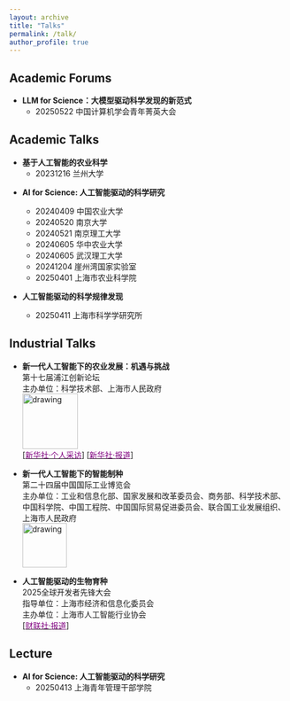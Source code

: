 ```yaml
---
layout: archive
title: "Talks"
permalink: /talk/
author_profile: true
---
```


## Academic Forums
* **LLM for Science：大模型驱动科学发现的新范式**  
  + 20250522 中国计算机学会青年菁英大会  


## Academic Talks
* **基于人工智能的农业科学**  
  + 20231216 兰州大学  

[//]: # (    2023年12月16日  )

[//]: # (    中国甘肃省兰州市  )

[//]: # (   <a><img src="https://eveningdong.github.io/images/lu.jpg" alt="drawing" style="width:240px;"/></a>)

* **AI for Science: 人工智能驱动的科学研究**
  + 20240409 中国农业大学  
  + 20240520 南京大学  
  + 20240521 南京理工大学
  + 20240605 华中农业大学  
  + 20240605 武汉理工大学  
  + 20241204 崖州湾国家实验室  
  + 20250401 上海市农业科学院

* **人工智能驱动的科学规律发现**  
  + 20250411 上海市科学学研究所  


[//]: # (    2024年04月09日  )

[//]: # (    中国北京市海淀区  )

[//]: # (  <a><img src="https://eveningdong.github.io/images/cau.png" alt="drawing" style="width:240px;"/></a>  )


[//]: # (    2024年05月20日  )

[//]: # (    中国江苏省南京市  )

[//]: # (  <a><img src="https://eveningdong.github.io/images/nju.png" alt="drawing" style="width:240px;"/></a>  )
[//]: # (  + 20240521 南京理工大学  )

[//]: # (    2024年05月21日  )

[//]: # (    中国江苏省南京市  )

[//]: # (  <a><img src="https://eveningdong.github.io/images/nust.png" alt="drawing" style="width:240px;"/></a>  )


[//]: # (    2024年06月05日  )

[//]: # (    中国湖北省武汉市  )

[//]: # (  <a><img src="https://eveningdong.github.io/images/hzau.jpg" alt="drawing" style="width:240px;"/></a>  )


[//]: # (    2024年06月05日  )

[//]: # (    中国湖北省武汉市  )

[//]: # (  <a><img src="https://eveningdong.github.io/images/whut.png" alt="drawing" style="width:240px;"/></a>  )


[//]: # (    2024年12月04日  )

[//]: # (    中国海南省三亚市  )

[//]: # (    <a><img src="https://eveningdong.github.io/images/yzw.jpg" alt="drawing" style="width:240px;"/></a>  )

  

## Industrial Talks  
* **新一代人工智能下的农业发展：机遇与挑战**  
  第十七届浦江创新论坛  
  主办单位：科学技术部、上海市人民政府  
  <a><img src="https://eveningdong.github.io/images/pjforum.png" alt="drawing" style="height:100px;"/></a>   
  [[<span style="color:purple">新华社·个人采访</span>]](https://app.xinhuanet.com/news/article.html?articleId=c4587bedd6695594224a497ca8839e37&timestamp=97173)
  [[<span style="color:purple">新华社·报道</span>]](https://h.xinhuaxmt.com/vh512/share/12182960?d=134da0e&channel=weixin)  

* **新一代人工智能下的智能制种**  
  第二十四届中国国际工业博览会  
  主办单位：工业和信息化部、国家发展和改革委员会、商务部、科学技术部、中国科学院、中国工程院、中国国际贸易促进委员会、联合国工业发展组织、上海市人民政府  
  <a><img src="https://eveningdong.github.io/images/ciif.jpg" alt="drawing" style="height:80px;"/></a>   

* **人工智能驱动的生物育种**   
  2025全球开发者先锋大会  
  指导单位：上海市经济和信息化委员会    
  主办单位：上海市人工智能行业协会  
  [[<span style="color:purple">财联社·报道</span>]](https://www.cls.cn/detail/1950965)  


## Lecture  
* **AI for Science: 人工智能驱动的科学研究**  
  + 20250413 上海青年管理干部学院  
